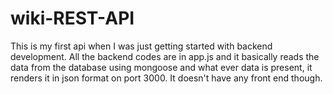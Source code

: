 # wiki-REST-API

This is my first api when I was just getting started with backend development. All the backend codes are in app.js and it basically reads the data from the database using mongoose and what ever data is present, it renders it in json format on port 3000. It doesn't have any front end though.

